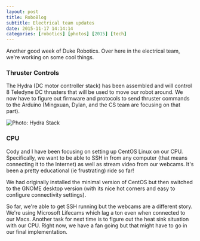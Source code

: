 ```yaml
---
layout: post
title: RoboBlog
subtitle: Electrical team updates
date: 2015-11-17 14:14:14
categories: [robotics] [photos] [2015] [tech]
---
```


Another good week of Duke Robotics. Over here in the electrical team, we're working on some cool things.

### Thruster Controls

The Hydra (DC motor controller stack) has been assembled and will control 8 Teledyne DC thrusters that will be used to move our robot around. We now have to figure out firmware and protocols to send thruster commands to the Arduino (Mingxuan, Dylan, and the CS team are focusing on that part).

<img alt="Photo: Hydra Stack" src="http://brianmlin.com/Images/Robotics/hydraStack.jpg" style="max-width:630px;">


### CPU

Cody and I have been focusing on setting up CentOS Linux on our CPU. Specifically, we want to be able to SSH in from any computer (that means connecting it to the Internet) as well as stream video from our webcams. It's been a pretty educational (ie frustrating) ride so far!

We had originally installed the minimal version of CentOS but then switched to the GNOME desktop version (with its nice hot corners and easy to configure connectivity settings).

So far, we're able to get SSH running but the webcams are a different story. We're using Microsoft Lifecams which lag a ton even when connected to our Macs. Another task for next time is to figure out the heat sink situation with our CPU. Right now, we have a fan going but that might have to go in our final implementation.
